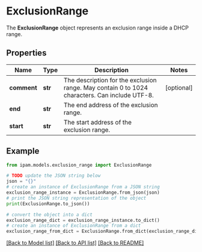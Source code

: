 # ExclusionRange

The __ExclusionRange__ object represents an exclusion range inside a DHCP range.

## Properties

Name | Type | Description | Notes
------------ | ------------- | ------------- | -------------
**comment** | **str** | The description for the exclusion range. May contain 0 to 1024 characters. Can include UTF-8. | [optional] 
**end** | **str** | The end address of the exclusion range. | 
**start** | **str** | The start address of the exclusion range. | 

## Example

```python
from ipam.models.exclusion_range import ExclusionRange

# TODO update the JSON string below
json = "{}"
# create an instance of ExclusionRange from a JSON string
exclusion_range_instance = ExclusionRange.from_json(json)
# print the JSON string representation of the object
print(ExclusionRange.to_json())

# convert the object into a dict
exclusion_range_dict = exclusion_range_instance.to_dict()
# create an instance of ExclusionRange from a dict
exclusion_range_from_dict = ExclusionRange.from_dict(exclusion_range_dict)
```
[[Back to Model list]](../README.md#documentation-for-models) [[Back to API list]](../README.md#documentation-for-api-endpoints) [[Back to README]](../README.md)


